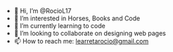 - 👋 Hi, I’m @RocioL17
- 👀 I’m interested in Horses, Books and Code
- 🌱 I’m currently learning to code
- 💞️ I’m looking to collaborate on designing web pages
- 📫 How to reach me: learretarocio@gmail.com

<!---
RocioL17/RocioL17 is a ✨ special ✨ repository because its `README.md` (this file) appears on your GitHub profile.
You can click the Preview link to take a look at your changes.
--->
